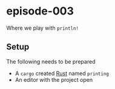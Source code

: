 # episode-003
Where we play with `println!`

## Setup
The following needs to be prepared

* A `cargo` created [Rust][rust-lang] named `printing`
* An editor with the project open


[rust-lang]: https://www.rust-lang.org/